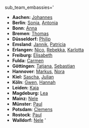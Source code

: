 sub_team_embassies='
* **Aachen:** [Johannes](mailto:Johannes_Aachen@jugendrettet.org)
* **Berlin**: [Sonja](mailto:Sonja@jugendrettet.org), [Antonia](mailto:Antonia@jugendrettet.org)
* **Bonn**: [Anna](mailto:AnnaB@jugendrettet.org)
* **Bremen**: [Thomas](mailto:Thomas@jugendrettet.org)
* **Düsseldorf:** [Philip](mailto:Philip_Duesseldorf@jugendrettet.org)
* **Emsland**: [Jannik](mailto:Jannik_Emsland@jugendrettet.org), [Patricia](mailto:Patricia_Emsland@jugendrettet.org)
* **Erlangen:** [Nico](mailto:Nico_Erlangen@jugendrettet.org), [Rebekka](mailto:Rebekka_Erlangen@jugendrettet.org), [Karlotta](mailto:Karlotta_Erlangen@jugendrettet.org)
* **Freiburg:** [Elisabeth](mailto:Elisabeth_Freiburg@jugendrettet.org)
* **Fulda:** [Carmen](mailto:Carmen_Fulda@jugendrettet.org)
* **Göttingen**: [Tatjana](mailto:Tatjana_Goettingen@jugendrettet.org), [Sebastian](mailto:Sebastian_Goettingen@jugendrettet.org)
* **Hannover**: [Markus](mailto:Markus@jugendrettet.org), [Nora](mailto:Nora_Hannover@jugendrettet.org)
* **Kiel:** [Sascha](mailto:Sascha_Kiel@jugendrettet.org), [Julian](mailto:Julian_Kiel@jugendrettet.org)
* **Köln**: [Gwen](mailto:Koeln@jugendrettet.org), [Hannah](mailto:Koeln@jugendrettet.org)
* **Leiden:** [Kaja](mailto:Kaja_Leiden@jugendrettet.org)
* **Magdeburg:** [Lea](mailto:Lea_Magdeburg@jugendrettet.org)
* **Mainz:** [Nele](mailto:Nele_Mainz@jugendrettet.org)
* **Münster**: [Paul](mailto:Paul_Muenster@jugendrettet.org)
* **Potsdam**: [Clemens](mailto:Clemens@jugendrettet.org)
* **Rostock**: [Paul](mailto:Paul_Rostock@jugendrettet.org)
* **Walldorf:** [Nele](mailto:Nele_Walldorf@jugendrettet.org)
'
